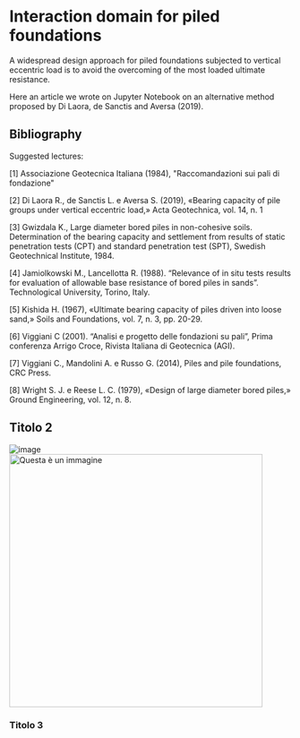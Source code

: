 # Interaction domain for piled foundations
A widespread design approach for piled foundations subjected to vertical eccentric load is to avoid the overcoming of the most loaded ultimate resistance.

Here an article we wrote on Jupyter Notebook on an alternative method proposed by Di Laora, de Sanctis and Aversa (2019).

## Bibliography
Suggested lectures:

[1] Associazione Geotecnica Italiana (1984), "Raccomandazioni sui pali di fondazione"

[2] Di Laora R., de Sanctis L. e Aversa S. (2019), «Bearing capacity of pile groups under vertical eccentric load,» Acta Geotechnica, vol. 14, n. 1

[3] Gwizdala K., Large diameter bored piles in non-cohesive soils. Determination of the bearing capacity and settlement from results of static penetration tests (CPT) and standard penetration test (SPT), Swedish Geotechnical Institute, 1984.

[4] Jamiolkowski M., Lancellotta R. (1988). “Relevance of in situ tests results for evaluation of allowable base resistance of bored piles in sands”. Technological University, Torino, Italy.

[5] Kishida H. (1967), «Ultimate bearing capacity of piles driven into loose sand,» Soils and Foundations, vol. 7, n. 3, pp. 20-29. 

[6] Viggiani C (2001). “Analisi e progetto delle fondazioni su pali”, Prima conferenza Arrigo Croce, Rivista Italiana di Geotecnica (AGI).

[7] Viggiani C., Mandolini A. e Russo G. (2014), Piles and pile foundations, CRC Press.

[8] Wright S. J. e Reese L. C. (1979), «Design of large diameter bored piles,» Ground Engineering, vol. 12, n. 8.

## Titolo 2
![image](https://user-images.githubusercontent.com/114191578/193475410-f092bfbb-a312-49c6-829b-5e91d792b3cd.png)
<img width="452" alt="Questa è un immagine" src="https://user-images.githubusercontent.com/64694875/192977065-4e79d147-41b6-4841-89cf-1d362d250fe3.png">

### Titolo 3

